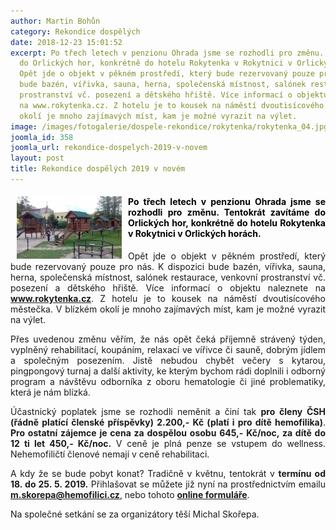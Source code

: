```yaml
---
author: Martin Bohůn
category: Rekondice dospělých
date: 2018-12-23 15:01:52
excerpt: Po třech letech v penzionu Ohrada jsme se rozhodli pro změnu. Tentokrát zavítáme
  do Orlických hor, konkrétně do hotelu Rokytenka v Rokytnici v Orlických horách.
  Opět jde o objekt v pěkném prostředí, který bude rezervovaný pouze pro nás. K dispozici
  bude bazén, vířivka, sauna, herna, společenská místnost, salónek restaurace, venkovní
  prostranství vč. posezení a dětského hřiště. Více informací o objektu naleznete
  na www.rokytenka.cz. Z hotelu je to kousek na náměstí dvoutisícového městečka. V blízkém
  okolí je mnoho zajímavých míst, kam je možné vyrazit na výlet.
image: /images/fotogalerie/dospele-rekondice/rokytenka/rokytenka_04.jpg
joomla_id: 358
joomla_url: rekondice-dospelych-2019-v-novem
layout: post
title: Rekondice dospělých 2019 v novém
---
```


<h4 style="text-align: justify;"><strong><img src="images/fotogalerie/dospele-rekondice/rokytenka/rokytenka_04.jpg" border="0" width="168" height="100" style="float: left; margin-left: 10px; margin-right: 10px;" /></strong><span style="color: #000000;">Po třech letech v penzionu Ohrada jsme se rozhodli pro změnu. Tentokrát zavítáme do Orlických hor, konkrétně do hotelu Rokytenka v Rokytnici v Orlických horách.</span></h4>

<p style="text-align: justify;">Opět jde o objekt v pěkném prostředí, který bude rezervovaný pouze pro nás. K dispozici bude bazén, vířivka, sauna, herna, společenská místnost, salónek restaurace, venkovní prostranství vč. posezení a dětského hřiště. Více informací o objektu naleznete na <strong><a href="https://www.rokytenka.cz/" title="Hotel Rokytenka">www.rokytenka.cz</a></strong>. Z hotelu je to kousek na náměstí dvoutisícového městečka. V blízkém okolí je mnoho zajímavých míst, kam je možné vyrazit na výlet.</p>



<p style="text-align: justify;">Přes uvedenou změnu věřím, že nás opět čeká příjemně strávený týden, vyplněný rehabilitací, koupáním, relaxací ve vířivce či sauně, dobrým jídlem a společným posezením. Jistě nebudou chybět večery s kytarou, pingpongový turnaj a další aktivity, ke kterým bychom rádi doplnili i odborný program a návštěvu odborníka z oboru hematologie či jiné problematiky, která je nám blízká.</p>

<p style="text-align: justify;">Účastnický poplatek jsme se rozhodli neměnit a činí tak <strong>pro členy ČSH (řádně platící členské příspěvky) 2.200,- Kč (platí i pro dítě hemofilika)</strong>. <strong>Pro ostatní zájemce je cena za dospělou osobu 645,- Kč/noc, za dítě do 12 ti let 450,- Kč/noc.</strong> V ceně je plná penze se vstupem do wellness. Nehemofiličtí členové nemají v ceně rehabilitaci.</p>

<p style="text-align: justify;">A kdy že se bude pobyt konat? Tradičně v květnu, tentokrát v <strong>termínu od 18. do 25. 5. 2019.</strong> Přihlašovat se můžete již nyní na prostřednictvím emailu <strong><a href="mailto:m.skorepa@hemofilici.cz">m.skorepa@hemofilici.cz</a></strong>, nebo tohoto <strong><a href="index.php/cs/?option=com_chronoforms&amp;chronoform=Prihlaska-rokytenka-2019" title="Rekondiční pobyt dospělých 2019 - přihlášky">online formuláře</a></strong>.</p>

<p style="text-align: justify;">Na společné setkání se za organizátory těší Michal Skořepa.</p>